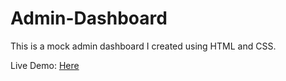 # Admin-Dashboard

This is a mock admin dashboard I created using HTML and CSS.

Live Demo: [Here](https://dp-20.github.io/Admin-Dashboard/)
